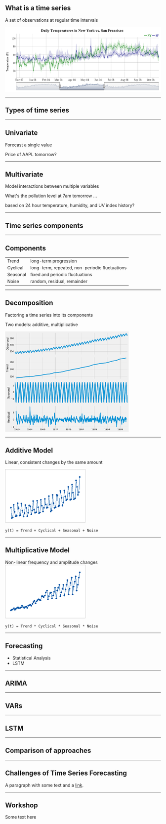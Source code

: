 ## What is a time series

A set of observations at regular time intervals

![time series](assets/time-series/imgur_1bpSS.png)

---

## Types of time series

---

## Univariate
Forecast a single value

Price of AAPL tomorrow?

---

## Multivariate
Model interactions between multiple variables

What's the pollution level at 7am tomorrow ...

based on 24 hour temperature, humidity, and UV index history?

---

## Time series components

---

## Components
<table>
    <tbody>
        <tr>
            <td>Trend</td>
            <td>long-term progression</td>
        </tr>
        <tr>
            <td>Cyclical</td>
            <td>long-term, repeated, non-periodic fluctuations</td>
        </tr>
        <tr>
            <td>Seasonal</td>
            <td>fixed and periodic fluctuations</td>
        </tr>
        <tr>
            <td>Noise</td>
            <td>random, residual, remainder</td>
        </tr>
    </tbody>
</table>

---

## Decomposition

Factoring a time series into its components

Two models: additive, multiplicative

<img src="assets/time-series/digitalOcean_decomposition.png" width="400"/>

---

## Additive Model
Linear, consistent changes by the same amount

![additive](assets/time-series/minitab_time_series_plot_additive_data.png)
<pre><code class="nohighlight">y(t) = Trend + Cyclical + Seasonal + Noise</code></pre>

---

## Multiplicative Model
Non-linear frequency and amplitude changes
![multiplicative](assets/time-series/minitab_time_series_plot_multiplicative_data.png)
<pre><code class="nohighlight">y(t) = Trend * Cyclical * Seasonal * Noise</code></pre>

---

## Forecasting

* Statistical Analysis
* LSTM

---

## ARIMA

---

## VARs

---

## LSTM

---

## Comparison of approaches

---

## Challenges of Time Series Forecasting

A paragraph with some text and a [link](http://hakim.se).

---

## Workshop

Some text here
